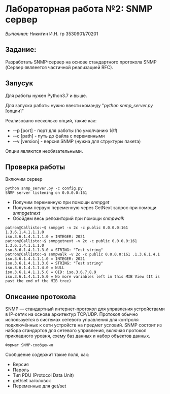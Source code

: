 # Лабораторная работа №2: SNMP сервер
_Выполнил:_ Никитин И.Н. гр 3530901/70201

## Задание: 
Разработать SNMP-сервер на основе стандартного протокола SNMP (Сервер являеется частичной реализацией RFC). 

## Запусук
Для работы нужен Python3.7 и выше.

Для запуска работы нужно ввести команду 
"_python snmp_server.py_ [опции]"

Реализовано несколько опций, такие как:
* --p [port] - порт для работы (по умолчанию _161_)
* --с [path] - путь до файла c переменными
* --v [version] - версия SNMP (нужна для структуры пакета)

Опции являются необязательными.

## Проверка работы

Включим сервер
```
python snmp_server.py -c config.py
SNMP server listening on 0.0.0.0:161
```

* Получим переменную при помощи _snmpget_
* Получим первую переменную через GetNext запрос при помощи _snmpgetnext_
* Обойдем весь репозиторий при помощи _snmpwalk_


```
patron@Callisto:~$ snmpget -v 2c -c public 0.0.0.0:161 1.3.6.1.4.1.1.1.0
iso.3.6.1.4.1.1.1.0 = INTEGER: 2021
patron@Callisto:~$ snmpgetnext -v 2c -c public 0.0.0.0:161 1.3.6.1.4.1.1.1.0
iso.3.6.1.4.1.1.3.0 = STRING: "Test string"
patron@Callisto:~$ snmpwalk -v 2c -c public 0.0.0.0:161 .1.3.6.1.4.1
iso.3.6.1.4.1.1.1.0 = INTEGER: 2021
iso.3.6.1.4.1.1.3.0 = STRING: "Test string"
iso.3.6.1.4.1.1.4.0 = NULL
iso.3.6.1.4.1.1.5.0 = OID: iso.3.6.7.8.9
iso.3.6.1.4.1.1.5.0 = No more variables left in this MIB View (It is past the end of the MIB tree)
```

## Описание протокола
SNMP — стандартный интернет-протокол для управления устройствами в IP-сетях на основе архитектур TCP/UDP. Протокол 
обычно используется в системах сетевого управления для контроля подключённых к сети устройств на предмет условий.
SNMP состоит из набора стандартов для сетевого управления, включая протокол прикладного уровня, схему баз данных и 
набор объектов данных.

`Формат SNMP-сообщения`

Сообщение содержит такие поля, как:
* Версия
* Пароль
* Тип PDU (Protocol Data Unit)
* get/set заголовок
* Переменные для get/set
